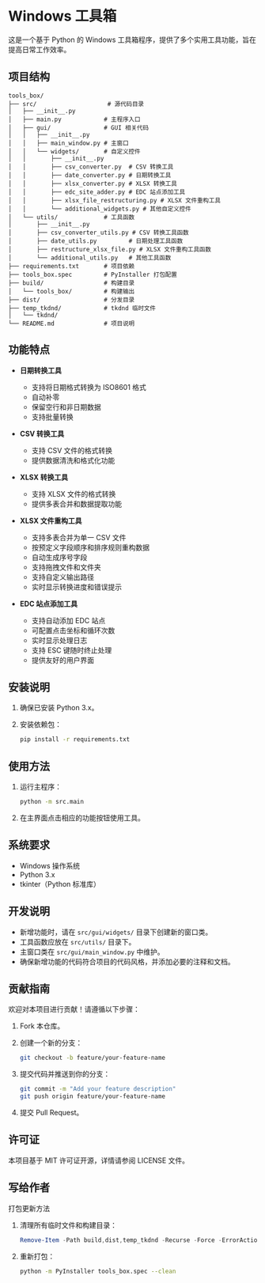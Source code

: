 # Windows 工具箱

这是一个基于 Python 的 Windows 工具箱程序，提供了多个实用工具功能，旨在提高日常工作效率。

## 项目结构

```plaintext
tools_box/
├── src/                    # 源代码目录
│   ├── __init__.py
│   ├── main.py            # 主程序入口
│   ├── gui/               # GUI 相关代码
│   │   ├── __init__.py
│   │   ├── main_window.py # 主窗口
│   │   └── widgets/       # 自定义控件
│   │       ├── __init__.py
│   │       ├── csv_converter.py  # CSV 转换工具
│   │       ├── date_converter.py # 日期转换工具
│   │       ├── xlsx_converter.py # XLSX 转换工具
│   │       ├── edc_site_adder.py # EDC 站点添加工具
│   │       ├── xlsx_file_restructuring.py # XLSX 文件重构工具
│   │       └── additional_widgets.py # 其他自定义控件
│   └── utils/             # 工具函数
│       ├── __init__.py
│       ├── csv_converter_utils.py # CSV 转换工具函数
│       ├── date_utils.py         # 日期处理工具函数
│       ├── restructure_xlsx_file.py # XLSX 文件重构工具函数
│       └── additional_utils.py   # 其他工具函数
├── requirements.txt       # 项目依赖
├── tools_box.spec         # PyInstaller 打包配置
├── build/                 # 构建目录
│   └── tools_box/         # 构建输出
├── dist/                  # 分发目录
├── temp_tkdnd/            # tkdnd 临时文件
│   └── tkdnd/
└── README.md              # 项目说明
```

## 功能特点

- **日期转换工具**
  - 支持将日期格式转换为 ISO8601 格式
  - 自动补零
  - 保留空行和非日期数据
  - 支持批量转换

- **CSV 转换工具**
  - 支持 CSV 文件的格式转换
  - 提供数据清洗和格式化功能

- **XLSX 转换工具**
  - 支持 XLSX 文件的格式转换
  - 提供多表合并和数据提取功能

- **XLSX 文件重构工具**
  - 支持多表合并为单一 CSV 文件
  - 按预定义字段顺序和排序规则重构数据
  - 自动生成序号字段
  - 支持拖拽文件和文件夹
  - 支持自定义输出路径
  - 实时显示转换进度和错误提示

- **EDC 站点添加工具**
  - 支持自动添加 EDC 站点
  - 可配置点击坐标和循环次数
  - 实时显示处理日志
  - 支持 ESC 键随时终止处理
  - 提供友好的用户界面

## 安装说明

1. 确保已安装 Python 3.x。
2. 安装依赖包：

   ```bash
   pip install -r requirements.txt
   ```

## 使用方法

1. 运行主程序：

   ```bash
   python -m src.main
   ```

2. 在主界面点击相应的功能按钮使用工具。

## 系统要求

- Windows 操作系统
- Python 3.x
- tkinter（Python 标准库）

## 开发说明

- 新增功能时，请在 `src/gui/widgets/` 目录下创建新的窗口类。
- 工具函数应放在 `src/utils/` 目录下。
- 主窗口类在 `src/gui/main_window.py` 中维护。
- 确保新增功能的代码符合项目的代码风格，并添加必要的注释和文档。

## 贡献指南

欢迎对本项目进行贡献！请遵循以下步骤：

1. Fork 本仓库。
2. 创建一个新的分支：

   ```bash
   git checkout -b feature/your-feature-name
   ```

3. 提交代码并推送到你的分支：

   ```bash
   git commit -m "Add your feature description"
   git push origin feature/your-feature-name
   ```

4. 提交 Pull Request。

## 许可证

本项目基于 MIT 许可证开源，详情请参阅 LICENSE 文件。

## 写给作者

打包更新方法

1. 清理所有临时文件和构建目录：

   ```powershell
   Remove-Item -Path build,dist,temp_tkdnd -Recurse -Force -ErrorAction SilentlyContinue
   ```

2. 重新打包：

   ```bash
   python -m PyInstaller tools_box.spec --clean
   ```
